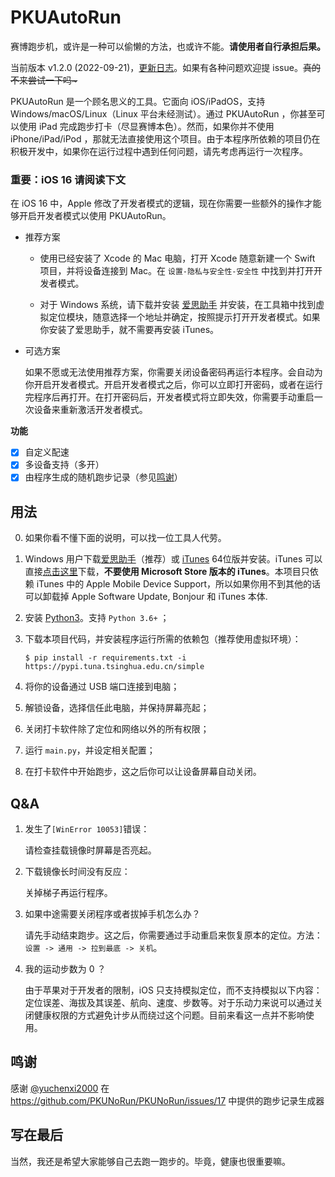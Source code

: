 # PKUAutoRun

赛博跑步机，或许是一种可以偷懒的方法，也或许不能。**请使用者自行承担后果。**

当前版本 v1.2.0 (2022-09-21)，[更新日志](https://github.com/yiguanxianyu/PKUAutoRun/blob/main/CHANGELOG.md)。如果有各种问题欢迎提 issue。~~真的不来尝试一下吗\~~~

PKUAutoRun 是一个顾名思义的工具。它面向 iOS/iPadOS，支持 Windows/macOS/Linux（Linux 平台未经测试）。通过 PKUAutoRun ，你甚至可以使用 iPad 完成跑步打卡（尽显赛博本色）。然而，如果你并不使用 iPhone/iPad/iPod ，那就无法直接使用这个项目。由于本程序所依赖的项目仍在积极开发中，如果你在运行过程中遇到任何问题，请先考虑再运行一次程序。

### 重要：iOS 16 请阅读下文

在 iOS 16 中，Apple 修改了开发者模式的逻辑，现在你需要一些额外的操作才能够开启开发者模式以使用 PKUAutoRun。

- 推荐方案
  
  - 使用已经安装了 Xcode 的 Mac 电脑，打开 Xcode 随意新建一个 Swift 项目，并将设备连接到 Mac。在 `设置-隐私与安全性-安全性` 中找到并打开开发者模式。

  - 对于 Windows 系统，请下载并安装 [爱思助手](https://www.i4.cn/) 并安装，在工具箱中找到虚拟定位模块，随意选择一个地址并确定，按照提示打开开发者模式。如果你安装了爱思助手，就不需要再安装 iTunes。

- 可选方案

  如果不愿或无法使用推荐方案，你需要关闭设备密码再运行本程序。会自动为你开启开发者模式。开启开发者模式之后，你可以立即打开密码，或者在运行完程序后再打开。在打开密码后，开发者模式将立即失效，你需要手动重启一次设备来重新激活开发者模式。

**功能**

- [X] 自定义配速
- [X] 多设备支持（多开）
- [X] 由程序生成的随机跑步记录（参见[鸣谢](https://github.com/yiguanxianyu/PKUAutoRun#鸣谢)）

## 用法

0. 如果你看不懂下面的说明，可以找一位工具人代劳。

1. Windows 用户下载[爱思助手](https://www.i4.cn/)（推荐）或 [iTunes](https://www.apple.com.cn/itunes/) 64位版并安装。iTunes 可以直接[点击这里](https://www.apple.com/itunes/download/win64)下载，**不要使用 Microsoft Store 版本的 iTunes**。本项目只依赖 iTunes 中的 Apple Mobile Device Support，所以如果你用不到其他的话可以卸载掉 Apple Software Update, Bonjour 和 iTunes 本体.

2. 安装 [Python3](https://www.python.org/)。支持 `Python 3.6+` ；

3. 下载本项目代码，并安装程序运行所需的依赖包（推荐使用虚拟环境）：
    
    ```
    $ pip install -r requirements.txt -i https://pypi.tuna.tsinghua.edu.cn/simple
    ```

4. 将你的设备通过 USB 端口连接到电脑；

5. 解锁设备，选择信任此电脑，并保持屏幕亮起；

5. 关闭打卡软件除了定位和网络以外的所有权限；

6. 运行 `main.py`，并设定相关配置；

7. 在打卡软件中开始跑步，这之后你可以让设备屏幕自动关闭。

## Q&A

1. 发生了`[WinError 10053]`错误： 

   请检查挂载镜像时屏幕是否亮起。

2. 下载镜像长时间没有反应：

   关掉梯子再运行程序。

3. 如果中途需要关闭程序或者拔掉手机怎么办？

   请先手动结束跑步。这之后，你需要通过手动重启来恢复原本的定位。方法：`设置 -> 通用 -> 拉到最底 -> 关机`。

4. 我的运动步数为 0 ？

   由于苹果对于开发者的限制，iOS 只支持模拟定位，而不支持模拟以下内容：定位误差、海拔及其误差、航向、速度、步数等。对于乐动力来说可以通过关闭健康权限的方式避免计步从而绕过这个问题。目前来看这一点并不影响使用。

## 鸣谢

感谢 [@yuchenxi2000](https://github.com/yuchenxi2000) 在 https://github.com/PKUNoRun/PKUNoRun/issues/17 中提供的跑步记录生成器

## 写在最后

当然，我还是希望大家能够自己去跑一跑步的。毕竟，健康也很重要嘛。
